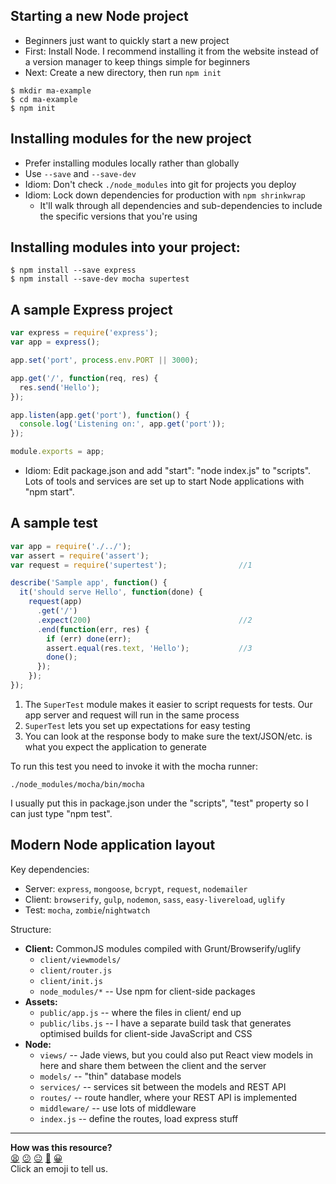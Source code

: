 ## Starting a new Node project

* Beginners just want to quickly start a new project
* First: Install Node.  I recommend installing it from the website instead of a version manager to keep things simple for beginners
* Next: Create a new directory, then run `npm init`

```shell
$ mkdir ma-example
$ cd ma-example
$ npm init
```

## Installing modules for the new project

* Prefer installing modules locally rather than globally
* Use `--save` and `--save-dev`
* Idiom: Don't check `./node_modules` into git for projects you deploy
* Idiom: Lock down dependencies for production with `npm shrinkwrap`
  * It'll walk through all dependencies and sub-dependencies to include the specific versions that you're using

## Installing modules into your project:

```shell
$ npm install --save express
$ npm install --save-dev mocha supertest
```

## A sample Express project

```javascript
var express = require('express');
var app = express();

app.set('port', process.env.PORT || 3000);

app.get('/', function(req, res) {
  res.send('Hello');
});

app.listen(app.get('port'), function() {
  console.log('Listening on:', app.get('port'));
});

module.exports = app;
```

* Idiom: Edit package.json and add "start": "node index.js" to "scripts". Lots of tools and services are set up to start Node applications with "npm start".

## A sample test

```javascript
var app = require('./../');
var assert = require('assert');
var request = require('supertest');                //1

describe('Sample app', function() {
  it('should serve Hello', function(done) {
    request(app)
      .get('/')
      .expect(200)                                 //2
      .end(function(err, res) {
        if (err) done(err);
        assert.equal(res.text, 'Hello');           //3
        done();
      });
    });
});
```

1. The `SuperTest` module makes it easier to script requests for tests. Our app server and request will run in the same process
2. `SuperTest` lets you set up expectations for easy testing
3. You can look at the response body to make sure the text/JSON/etc. is what you expect the application to generate

To run this test you need to invoke it with the mocha runner:

```shell
./node_modules/mocha/bin/mocha
```

I usually put this in package.json under the "scripts", "test" property so I can just type "npm test".

## Modern Node application layout

Key dependencies:

* Server: `express`, `mongoose`, `bcrypt`, `request`, `nodemailer`
* Client: `browserify`, `gulp`, `nodemon`, `sass`, `easy-livereload`, `uglify`
* Test: `mocha`, `zombie`/`nightwatch`

Structure:

* **Client:** CommonJS modules compiled with Grunt/Browserify/uglify
  * `client/viewmodels/`
  * `client/router.js`
  * `client/init.js`
  * `node_modules/*` -- Use npm for client-side packages
* **Assets:**
  * `public/app.js` -- where the files in client/ end up
  * `public/libs.js` -- I have a separate build task that generates optimised builds for client-side JavaScript and CSS
* **Node:**
  * `views/` -- Jade views, but you could also put React view models in here and share them between the client and the server
  * `models/` -- "thin" database models
  * `services/` -- services sit between the models and REST API
  * `routes/` -- route handler, where your REST API is implemented
  * `middleware/` -- use lots of middleware
  * `index.js` -- define the routes, load express stuff

<!-- BEGIN GENERATED SECTION DO NOT EDIT -->

---

**How was this resource?**  
[😫](https://airtable.com/shrUJ3t7KLMqVRFKR?prefill_Repository=course&prefill_File=node/alexyoung/node_workshop.md&prefill_Sentiment=😫) [😕](https://airtable.com/shrUJ3t7KLMqVRFKR?prefill_Repository=course&prefill_File=node/alexyoung/node_workshop.md&prefill_Sentiment=😕) [😐](https://airtable.com/shrUJ3t7KLMqVRFKR?prefill_Repository=course&prefill_File=node/alexyoung/node_workshop.md&prefill_Sentiment=😐) [🙂](https://airtable.com/shrUJ3t7KLMqVRFKR?prefill_Repository=course&prefill_File=node/alexyoung/node_workshop.md&prefill_Sentiment=🙂) [😀](https://airtable.com/shrUJ3t7KLMqVRFKR?prefill_Repository=course&prefill_File=node/alexyoung/node_workshop.md&prefill_Sentiment=😀)  
Click an emoji to tell us.

<!-- END GENERATED SECTION DO NOT EDIT -->
